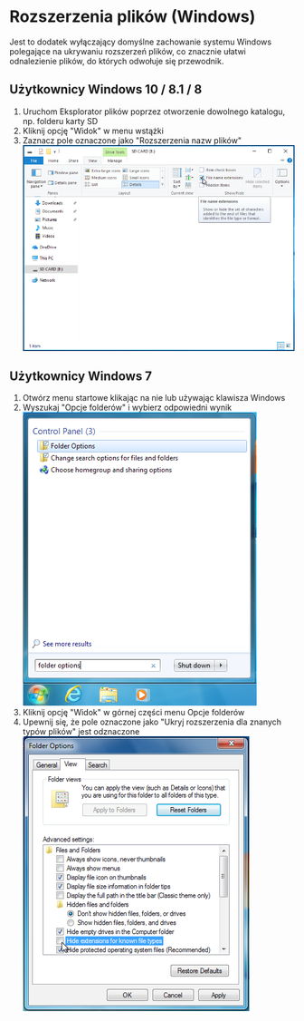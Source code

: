 ---
---

# Rozszerzenia plików (Windows)

Jest to dodatek wyłączający domyślne zachowanie systemu Windows polegające na ukrywaniu rozszerzeń plików, co znacznie ułatwi odnalezienie plików, do których odwołuje się przewodnik.

## Użytkownicy Windows 10 / 8.1 / 8
1. Uruchom Eksplorator plików poprzez otworzenie dowolnego katalogu, np. folderu karty SD
1. Kliknij opcję "Widok" w menu wstążki
1. Zaznacz pole oznaczone jako "Rozszerzenia nazw plików" ![Zrzut ekranu przedstawiający najechanie na pole wyboru "Rozszerzenia nazw plików" w systemie Windows 10](/assets/images/windows-10-file-extensions.png)

## Użytkownicy Windows 7
1. Otwórz menu startowe klikając na nie lub używając klawisza Windows
1. Wyszukaj "Opcje folderów" i wybierz odpowiedni wynik ![Zrzut ekranu wyszukiwania "opcji folderów" w menu Start systemu Windows 7](/assets/images/windows-7-folder-options-start-menu.png)
1. Kliknij opcję "Widok" w górnej części menu Opcje folderów
1. Upewnij się, że pole oznaczone jako "Ukryj rozszerzenia dla znanych typów plików" jest odznaczone ![Zrzut ekranu okna "Opcje folderów" w systemie Windows 7 z wyłączoną opcją "Ukrywaj rozszerzenia dla znanych typów"](/assets/images/windows-7-folder-options.png)
